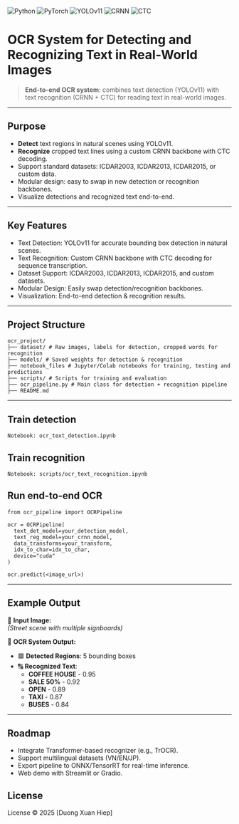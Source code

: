![Python](https://img.shields.io/badge/Python-3.10-blue?logo=python)
![PyTorch](https://img.shields.io/badge/PyTorch-2.3-orange?logo=pytorch)
![YOLOv11](https://img.shields.io/badge/Detection-YOLOv11-green)
![CRNN](https://img.shields.io/badge/Recognition-CRNN-blue)
![CTC](https://img.shields.io/badge/Loss-CTC-yellow)

# OCR System for Detecting and Recognizing Text in Real-World Images

> **End-to-end OCR system**: combines text detection (YOLOv11) with text recognition (CRNN + CTC) for reading text in real-world images.

---

## Purpose

- **Detect** text regions in natural scenes using YOLOv11.
- **Recognize** cropped text lines using a custom CRNN backbone with CTC decoding.
- Support standard datasets: ICDAR2003, ICDAR2013, ICDAR2015, or custom data.
- Modular design: easy to swap in new detection or recognition backbones.
- Visualize detections and recognized text end-to-end.

---

## Key Features
- Text Detection: YOLOv11 for accurate bounding box detection in natural scenes.
- Text Recognition: Custom CRNN backbone with CTC decoding for sequence transcription.
- Dataset Support: ICDAR2003, ICDAR2013, ICDAR2015, and custom datasets.
- Modular Design: Easily swap detection/recognition backbones.
- Visualization: End-to-end detection & recognition results.

---

## Project Structure
```
ocr_project/
├── dataset/ # Raw images, labels for detection, cropped words for recognition
├── models/ # Saved weights for detection & recognition
├── notebook_files # Jupyter/Colab notebooks for training, testing and predictions
├── scripts/ # Scripts for training and evaluation
├── ocr_pipeline.py # Main class for detection + recognition pipeline
├── README.md
```

---

## Train detection
```
Notebook: ocr_text_detection.ipynb
```

## Train recognition
```
Notebook: scripts/ocr_text_recognition.ipynb
```

## Run end-to-end OCR
```
from ocr_pipeline import OCRPipeline

ocr = OCRPipeline(
  text_det_model=your_detection_model,
  text_reg_model=your_crnn_model,
  data_transforms=your_transform,
  idx_to_char=idx_to_char,
  device="cuda"
)

ocr.predict(<image_url>)
```

---

## Example Output
👤 **Input Image:**  
*(Street scene with multiple signboards)*  

🤖 **OCR System Output:**  
- 🟩 **Detected Regions**: 5 bounding boxes  
- 🔠 **Recognized Text**:  
  - **COFFEE HOUSE** - 0.95   
  - **SALE 50%** - 0.92  
  - **OPEN** - 0.89  
  - **TAXI** - 0.87  
  - **BUSES** - 0.84

---

## Roadmap
- Integrate Transformer-based recognizer (e.g., TrOCR).
- Support multilingual datasets (VN/EN/JP).
- Export pipeline to ONNX/TensorRT for real-time inference.
- Web demo with Streamlit or Gradio.

## License
License © 2025 [Duong Xuan Hiep]